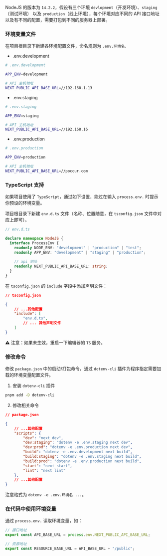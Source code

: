 NodeJS 的版本为 `14.2.2`，假设有三个环境 `devlopment`（开发环境）、`staging`（测试环境） 以及 `production`（线上环境），每个环境对应不同的 API 接口地址以及有不同的配置，需要打包到不同的服务器上部署。

### 环境变量文件

在项目根目录下新建各环境配置文件，命名规则为 `.env.环境名`.

- .env.development

```bash
# .env.development

APP_ENV=development

# API 主机地址
NEXT_PUBLIC_API_BASE_URL=//192.168.1.13
```

- .env.staging

```bash
# .env.staging

APP_ENV=staging

# API 主机地址
NEXT_PUBLIC_API_BASE_URL=//192.168.16
```

- .env.production

```bash
# .env.production

APP_ENV=production

# API 主机地址
NEXT_PUBLIC_API_BASE_URL=//poccur.com
```

### TypeScript 支持

如果项目使用了 `TypeScript`，通过如下设置，能过在输入 `process.env.` 时提示你预设的环境变量。

项目根目录下新建 `env.d.ts` 文件（名称、位置随意，在 `tsconfig.json` 文件中对应上即可）。

```ts
// env.d.ts

declare namespace NodeJS {
  interface ProcessEnv {
    readonly NODE_ENV: "development" | "production" | "test";
    readonly APP_ENV: "development" | "staging" | "production";
    
    // api 地址
    readonly NEXT_PUBLIC_API_BASE_URL: string;
  }
}
```

在 `tsconfig.json` 的 `include` 字段中添加声明文件：

```json
// tsconfig.json

{
	// ...其他配置
	"include": [
		"env.d.ts",
		// ... 其他声明文件
	]
}
```

⚠️ 注意：如果未生效，重启一下编辑器的 `TS` 服务。

### 修改命令

修改 `package.json` 中的启动/打包命令，通过 `dotenv-cli` 插件为程序指定需要加载的环境变量配置文件。

1. 安装 `dotenv-cli` 插件

```bash
pnpm add -D dotenv-cli
```

2. 修改相关命令

```json
// package.json

{
	// ...其他配置
	"scripts": {
	    "dev": "next dev",
	    "dev:staging": "dotenv -e .env.staging next dev",
	    "dev:prod": "dotenv -e .env.production next dev",
	    "build": "dotenv -e .env.development next build",
	    "build:staging": "dotenv -e .env.staging next build",
	    "build:prod": "dotenv -e .env.production next build",
	    "start": "next start",
	    "lint": "next lint"
	},
	// ...其他配置
}

```

注意格式为 `dotenv -e .env.环境名 ...`。

### 在代码中使用环境变量

通过 `process.env.` 读取环境变量，如：

```ts
// 接口地址
export const API_BASE_URL = process.env.NEXT_PUBLIC_API_BASE_URL;

// 资源地址
export const RESOURCE_BASE_URL = API_BASE_URL + "/public";
```